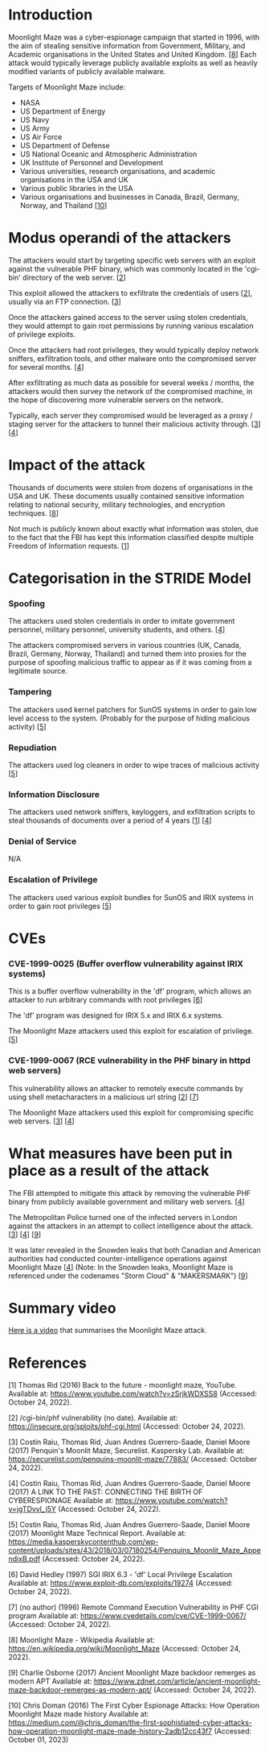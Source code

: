 # Introduction

Moonlight Maze was a cyber-espionage campaign that started in 1996, with the aim of stealing sensitive information from Government, Military, and Academic organisations in the United States and United Kingdom.
[[8](https://en.wikipedia.org/wiki/Moonlight_Maze)] Each attack would typically leverage publicly available exploits as well as heavily modified variants of publicly available malware.

Targets of Moonlight Maze include:
- NASA
- US Department of Energy
- US Navy
- US Army
- US Air Force
- US Department of Defense
- US National Oceanic and Atmospheric Administration
- UK Institute of Personnel and Development
- Various universities, research organisations, and academic organisations in the USA and UK
- Various public libraries in the USA
- Various organisations and businesses in Canada, Brazil, Germany, Norway, and Thailand [[10](https://medium.com/@chris_doman/the-first-sophistiated-cyber-attacks-how-operation-moonlight-maze-made-history-2adb12cc43f7)]

# Modus operandi of the attackers

The attackers would start by targeting specific web servers with an exploit against the vulnerable PHF binary, which was commonly located in the 'cgi-bin' directory of the web server. [[2](https://insecure.org/sploits/phf-cgi.html)]

This exploit allowed the attackers to exfiltrate the credentials of users [[2](https://insecure.org/sploits/phf-cgi.html)], usually via an FTP connection. [[3](https://securelist.com/penquins-moonlit-maze/77883/)]

Once the attackers gained access to the server using stolen credentials, they would attempt to gain root permissions by running various escalation of privilege exploits.

Once the attackers had root privileges, they would typically deploy network sniffers, exfiltration tools, and other malware onto the compromised server for several months. [[4](https://www.youtube.com/watch?v=jgTDvvl_j5Y)]

After exfiltrating as much data as possible for several weeks / months, the attackers would then survey the network of the compromised machine, in the hope of discovering more vulnerable servers on the network.

Typically, each server they compromised would be leveraged as a proxy / staging server for the attackers to tunnel their malicious activity through. [[3](https://securelist.com/penquins-moonlit-maze/77883/)] [[4](https://www.youtube.com/watch?v=jgTDvvl_j5Y)]

# Impact of the attack

Thousands of documents were stolen from dozens of organisations in the USA and UK.
These documents usually contained sensitive information relating to national security, military technologies, and encryption techniques. [[8](https://en.wikipedia.org/wiki/Moonlight_Maze)]

Not much is publicly known about exactly what information was stolen, due to the fact that the FBI has kept this information classified despite multiple Freedom of Information requests. [[1](https://www.youtube.com/watch?v=zSrjkWDXSS8)]

# Categorisation in the STRIDE Model
### Spoofing
The attackers used stolen credentials in order to imitate government personnel, military personnel, university students, and others. [[4](https://www.youtube.com/watch?v=jgTDvvl_j5Y)]

The attackers compromised servers in various countries (UK, Canada, Brazil, Germany, Norway, Thailand) and turned them into proxies for the purpose of spoofing malicious traffic to appear as if it was coming from a legitimate source.
### Tampering
The attackers used kernel patchers for SunOS systems in order to gain low level access to the system. (Probably for the purpose of hiding malicious activity) [[5](https://media.kasperskycontenthub.com/wp-content/uploads/sites/43/2018/03/07180254/Penquins_Moonlit_Maze_AppendixB.pdf)]
### Repudiation
The attackers used log cleaners in order to wipe traces of malicious activity [[5](https://media.kasperskycontenthub.com/wp-content/uploads/sites/43/2018/03/07180254/Penquins_Moonlit_Maze_AppendixB.pdf)]
### Information Disclosure
The attackers used network sniffers, keyloggers, and exfiltration scripts to steal thousands of documents over a period of 4 years [[1](https://www.youtube.com/watch?v=zSrjkWDXSS8)] [[4](https://www.youtube.com/watch?v=jgTDvvl_j5Y)]
### Denial of Service
N/A
### Escalation of Privilege
The attackers used various exploit bundles for SunOS and IRIX systems in order to gain root privileges [[5](https://media.kasperskycontenthub.com/wp-content/uploads/sites/43/2018/03/07180254/Penquins_Moonlit_Maze_AppendixB.pdf)]

# CVEs
### CVE-1999-0025 (Buffer overflow vulnerability against IRIX systems)
This is a buffer overflow vulnerability in the 'df' program, which allows an attacker to run arbitrary commands with root privileges [[6](https://www.exploit-db.com/exploits/19274)]

The 'df' program was designed for IRIX 5.x and IRIX 6.x systems.

The Moonlight Maze attackers used this exploit for escalation of privilege. [[5](https://media.kasperskycontenthub.com/wp-content/uploads/sites/43/2018/03/07180254/Penquins_Moonlit_Maze_AppendixB.pdf)]

### CVE-1999-0067 (RCE vulnerability in the PHF binary in httpd web servers)
This vulnerability allows an attacker to remotely execute commands by using shell metacharacters in a malicious url string [[2](https://insecure.org/sploits/phf-cgi.html)] [[7](https://www.cvedetails.com/cve/CVE-1999-0067/)]

The Moonlight Maze attackers used this exploit for compromising specific web servers. [[3](https://securelist.com/penquins-moonlit-maze/77883/)] [[4](https://www.youtube.com/watch?v=jgTDvvl_j5Y)]

# What measures have been put in place as a result of the attack
The FBI attempted to mitigate this attack by removing the vulnerable PHF binary from publicly available government and military web servers. [[4](https://www.youtube.com/watch?v=jgTDvvl_j5Y)]

The Metropolitan Police turned one of the infected servers in London against the attackers in an attempt to collect intelligence about the attack. [[3](https://securelist.com/penquins-moonlit-maze/77883/)] [[4](https://www.youtube.com/watch?v=jgTDvvl_j5Y)] [[9](https://www.zdnet.com/article/ancient-moonlight-maze-backdoor-remerges-as-modern-apt/)]

It was later revealed in the Snowden leaks that both Canadian and American authorities had conducted counter-intelligence operations against Moonlight Maze [[4](https://www.youtube.com/watch?v=jgTDvvl_j5Y)]
(Note: In the Snowden leaks, Moonlight Maze is referenced under the codenames "Storm Cloud" & "MAKERSMARK") [[9](https://www.zdnet.com/article/ancient-moonlight-maze-backdoor-remerges-as-modern-apt/)]

# Summary video
[Here is a video](https://www.youtube.com/watch?v=9RorL9y70GU) that summarises the Moonlight Maze attack.

# References

[1] Thomas Rid (2016) Back to the future - moonlight maze, YouTube. Available at: https://www.youtube.com/watch?v=zSrjkWDXSS8 (Accessed: October 24, 2022).

[2] /cgi-bin/phf vulnerability (no date). Available at: https://insecure.org/sploits/phf-cgi.html (Accessed: October 24, 2022).

[3] Costin Raiu, Thomas Rid, Juan Andres Guerrero-Saade, Daniel Moore (2017) Penquin's Moonlit Maze, Securelist. Kaspersky Lab. Available at: https://securelist.com/penquins-moonlit-maze/77883/ (Accessed: October 24, 2022).

[4] Costin Raiu, Thomas Rid, Juan Andres Guerrero-Saade, Daniel Moore (2017) A LINK TO THE PAST: CONNECTING THE BIRTH OF CYBERESPIONAGE Available at: https://www.youtube.com/watch?v=jgTDvvl_j5Y (Accessed: October 24, 2022).

[5] Costin Raiu, Thomas Rid, Juan Andres Guerrero-Saade, Daniel Moore (2017) Moonlight Maze Technical Report. Available at: https://media.kasperskycontenthub.com/wp-content/uploads/sites/43/2018/03/07180254/Penquins_Moonlit_Maze_AppendixB.pdf (Accessed: October 24, 2022).

[6] David Hedley (1997) SGI IRIX 6.3 - 'df' Local Privilege Escalation Available at: https://www.exploit-db.com/exploits/19274 (Accessed: October 24, 2022).

[7] (no author) (1996) Remote Command Execution Vulnerability in PHF CGI program Available at: https://www.cvedetails.com/cve/CVE-1999-0067/ (Accessed: October 24, 2022).

[8] Moonlight Maze - Wikipedia Available at: https://en.wikipedia.org/wiki/Moonlight_Maze (Accessed: October 24, 2022).

[9] Charlie Osborne (2017) Ancient Moonlight Maze backdoor remerges as modern APT Available at: https://www.zdnet.com/article/ancient-moonlight-maze-backdoor-remerges-as-modern-apt/ (Accessed: October 24, 2022).

[10] Chris Doman (2016) The First Cyber Espionage Attacks: How Operation Moonlight Maze made history Available at: https://medium.com/@chris_doman/the-first-sophistiated-cyber-attacks-how-operation-moonlight-maze-made-history-2adb12cc43f7 (Accessed: October 01, 2023)